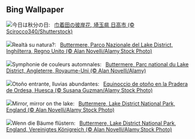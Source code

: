 ## Bing Wallpaper
![](https://www.bing.com/th?id=OHR.RedSpiderlily2024_JA-JP1171609872_UHD.jpg&w=1000)今日は秋分の日:&nbsp;&ensp;[巾着田の彼岸花, 埼玉県 日高市 (© Scirocco340/Shutterstock)](https://www.bing.com/th?id=OHR.RedSpiderlily2024_JA-JP1171609872_UHD.jpg)
<br><br/>
![](https://www.bing.com/th?id=OHR.AutumnCumbria_IT-IT4193827391_UHD.jpg&w=1000)Realtà su natura?:&nbsp;&ensp;[Buttermere, Parco Nazionale del Lake District, Inghilterra, Regno Unito (© Alan Novelli/Alamy Stock Photo)](https://www.bing.com/th?id=OHR.AutumnCumbria_IT-IT4193827391_UHD.jpg)
<br><br/>
![](https://www.bing.com/th?id=OHR.AutumnCumbria_FR-FR5040860299_UHD.jpg&w=1000)Symphonie de couleurs automnales:&nbsp;&ensp;[Buttermere, Parc national du Lake District, Angleterre, Royaume-Uni (© Alan Novelli/Alamy)](https://www.bing.com/th?id=OHR.AutumnCumbria_FR-FR5040860299_UHD.jpg)
<br><br/>
![](https://www.bing.com/th?id=OHR.AragonAutumnLandscape_ES-ES5440172345_UHD.jpg&w=1000)Otoño entrante, lluvias abundantes:&nbsp;&ensp;[Equinoccio de otoño en la Pradera de Ordesa, Huesca (© Susana Guzman/Alamy Stock Photo)](https://www.bing.com/th?id=OHR.AragonAutumnLandscape_ES-ES5440172345_UHD.jpg)
<br><br/>
![](https://www.bing.com/th?id=OHR.AutumnCumbria_EN-GB0937833138_UHD.jpg&w=1000)Mirror, mirror on the lake:&nbsp;&ensp;[Buttermere, Lake District National Park, England (© Alan Novelli/Alamy Stock Photo)](https://www.bing.com/th?id=OHR.AutumnCumbria_EN-GB0937833138_UHD.jpg)
<br><br/>
![](https://www.bing.com/th?id=OHR.AutumnCumbria_DE-DE9036257746_UHD.jpg&w=1000)Wenn die Bäume flüstern:&nbsp;&ensp;[Buttermere, Lake District National Park, England, Vereinigtes Königreich (© Alan Novelli/Alamy Stock Photo)](https://www.bing.com/th?id=OHR.AutumnCumbria_DE-DE9036257746_UHD.jpg)
<br><br/>
